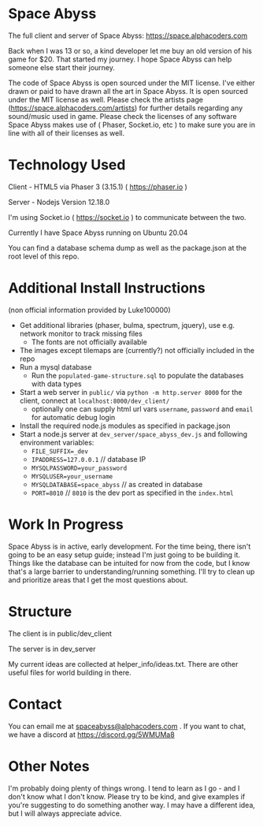 # Space Abyss
The full client and server of Space Abyss: https://space.alphacoders.com

Back when I was 13 or so, a kind developer let me buy an old version of his game for $20. 
That started my journey. I hope Space Abyss can help someone else start their journey.

The code of Space Abyss is open sourced under the MIT license.
I've either drawn or paid to have drawn all the art in Space Abyss. It is open sourced under the MIT license as well.
Please check the artists page (https://space.alphacoders.com/artists) for further details regarding any sound/music used in game.
Please check the licenses of any software Space Abyss makes use of ( Phaser, Socket.io, etc ) to make sure
you are in line with all of their licenses as well.


# Technology Used
Client - HTML5 via Phaser 3 (3.15.1) ( https://phaser.io ) 

Server - Nodejs Version 12.18.0

I'm using Socket.io ( https://socket.io ) to communicate between the two.

Currently I have Space Abyss running on Ubuntu 20.04

You can find a database schema dump as well as the package.json at the root level of this repo.

# Additional Install Instructions
(non official information provided by Luke100000)
* Get additional libraries (phaser, bulma, spectrum, jquery), use e.g. network monitor to track missing files
    * The fonts are not officially available
* The images except tilemaps are (currently?) not officially included in the repo
* Run a mysql database
    * Run the `populated-game-structure.sql` to populate the databases with data types
* Start a web server in `public/` via `python -m http.server 8000` for the client, connect at `localhost:8000/dev_client/`
    * optionally one can supply html url vars `username`, `password` and `email` for automatic debug login
* Install the required node.js modules as specified in package.json
* Start a node.js server at `dev_server/space_abyss_dev.js` and following environment variables:
    * `FILE_SUFFIX=_dev`
    * `IPADDRESS=127.0.0.1` // database IP
    * `MYSQLPASSWORD=your_password`
    * `MYSQLUSER=your_username`
    * `MYSQLDATABASE=space_abyss` // as created in database
    * `PORT=8010` // `8010` is the dev port as specified in the `index.html`

# Work In Progress
Space Abyss is in active, early development. For the time being, there isn't going to be an easy 
setup guide; instead I'm just going to be building it. Things like the database can be intuited for now from 
the code, but I know that's a large barrier to understanding/running something. I'll try to clean up and 
prioritize areas that I get the most questions about.


# Structure
The client is in public/dev_client

The server is in dev_server

My current ideas are collected at helper_info/ideas.txt. There are other useful files for world building in there.

# Contact
You can email me at spaceabyss@alphacoders.com . If you want to chat, we have a discord at https://discord.gg/5WMUMa8

# Other Notes
I'm probably doing plenty of things wrong. I tend to learn as I go - and I don't know what I don't know. 
Please try to be kind, and give examples if you're suggesting to do something another way. I may have a 
different idea, but I will always appreciate advice. 
